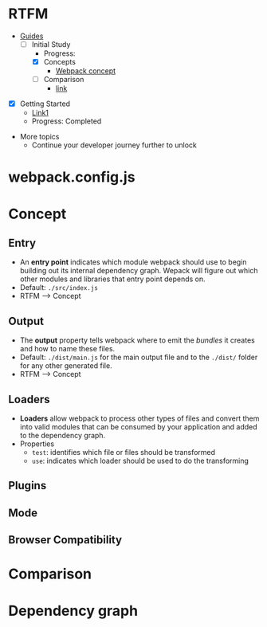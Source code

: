 # RTFM
- [Guides](https://webpack.js.org/guides/)
  - [ ] Initial Study
    - Progress:
    - [x] Concepts
      - [Webpack concept](https://webpack.js.org/concepts/)
    - [ ] Comparison
      -  [link](https://webpack.js.org/comparison/)
- [x] Getting Started
  - [Link1](https://webpack.js.org/guides/getting-started/)
  - Progress: Completed
- More topics
  - Continue your developer journey further to unlock
# webpack.config.js

# Concept
## Entry
- An **entry point** indicates which module webpack should use to begin building out its internal dependency graph. Wepack will figure out which other modules and libraries that entry point depends on.
- Default: ```./src/index.js```
- RTFM --> Concept
## Output
- The **output** property tells webpack where to emit the *bundles* it creates and how to name these files.
- Default: ```./dist/main.js``` for the main output file and to the ```./dist/``` folder for any other generated file.
- RTFM --> Concept
## Loaders
- **Loaders** allow webpack to process other types of files and convert them into valid modules that can be consumed by your application and added to the dependency graph.
- Properties
  - ```test```: identifies which file or files should be transformed
  - ```use```: indicates which loader should be used to do the transforming
## Plugins
## Mode
## Browser Compatibility
# Comparison

# Dependency graph